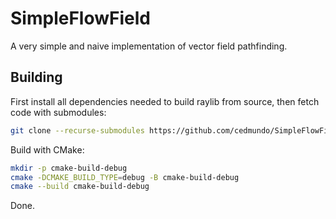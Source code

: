 # SimpleFlowField

A very simple and naive implementation of vector field pathfinding.

## Building
First install all dependencies needed to build raylib from source, then fetch code with submodules:
```bash
git clone --recurse-submodules https://github.com/cedmundo/SimpleFlowField.git
```
Build with CMake:
```bash
mkdir -p cmake-build-debug
cmake -DCMAKE_BUILD_TYPE=debug -B cmake-build-debug
cmake --build cmake-build-debug 
```
Done.